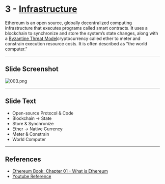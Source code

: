 # 3 - [Infrastructure](Infrastructure.md)

Ethereum is an open source, globally decentralized computing infrastructure that executes programs called smart contracts. It uses a blockchain to synchronize and store the system’s state changes, along with a [Byzantine Threat Model](Byzantine%20Threat%20Model.md)cryptocurrency called ether to meter and constrain execution resource costs. It is often described as "the world computer.”

___
## Slide Screenshot
![003.png](../../images/1.Ethereum%20101/003.png)
___
## Slide Text
- Open-source Protocol & Code 
- Blockchain -> State
- Store & Synchronize
- Ether -> Native Currency
- Meter & Constrain
- World Computer
___
## References
- [Ethereum Book: Chapter 01 - What is Ethereum](https://github.com/ethereumbook/ethereumbook/blob/develop/01what-is.asciidoc)
- [Youtube Reference](https://youtu.be/44qhIBMGMoM?t=479)